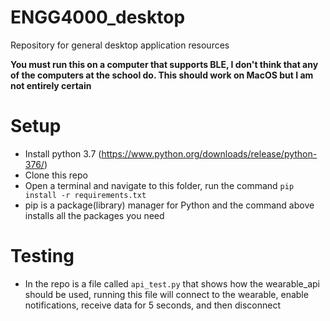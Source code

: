 # ENGG4000_desktop
Repository for general desktop application resources

**You must run this on a computer that supports BLE, I don't think that any of the computers at the school do. This should work on MacOS but I am not entirely certain**

# Setup
 - Install python 3.7 (https://www.python.org/downloads/release/python-376/)
 - Clone this repo
 - Open a terminal and navigate to this folder, run the command `pip install -r requirements.txt`
  - pip is a package(library) manager for Python and the command above installs all the packages you need
  
# Testing
 - In the repo is a file called `api_test.py` that shows how the wearable_api should be used, running this file will connect to the wearable, enable notifications, receive data for 5 seconds, and then disconnect
 
